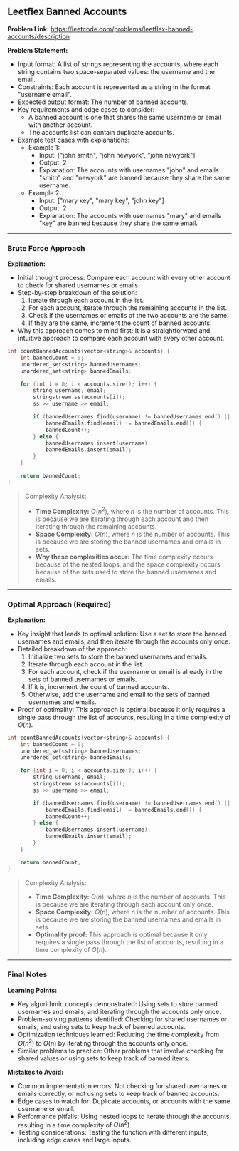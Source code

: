 ## Leetflex Banned Accounts
**Problem Link:** https://leetcode.com/problems/leetflex-banned-accounts/description

**Problem Statement:**
- Input format: A list of strings representing the accounts, where each string contains two space-separated values: the username and the email.
- Constraints: Each account is represented as a string in the format "username email".
- Expected output format: The number of banned accounts.
- Key requirements and edge cases to consider: 
    - A banned account is one that shares the same username or email with another account.
    - The accounts list can contain duplicate accounts.
- Example test cases with explanations:
    - Example 1:
        - Input: ["john smith", "john newyork", "john newyork"]
        - Output: 2
        - Explanation: The accounts with usernames "john" and emails "smith" and "newyork" are banned because they share the same username.
    - Example 2:
        - Input: ["mary key", "mary key", "john key"]
        - Output: 2
        - Explanation: The accounts with usernames "mary" and emails "key" are banned because they share the same email.

---

### Brute Force Approach

**Explanation:**
- Initial thought process: Compare each account with every other account to check for shared usernames or emails.
- Step-by-step breakdown of the solution:
    1. Iterate through each account in the list.
    2. For each account, iterate through the remaining accounts in the list.
    3. Check if the usernames or emails of the two accounts are the same.
    4. If they are the same, increment the count of banned accounts.
- Why this approach comes to mind first: It is a straightforward and intuitive approach to compare each account with every other account.

```cpp
int countBannedAccounts(vector<string>& accounts) {
    int bannedCount = 0;
    unordered_set<string> bannedUsernames;
    unordered_set<string> bannedEmails;

    for (int i = 0; i < accounts.size(); i++) {
        string username, email;
        stringstream ss(accounts[i]);
        ss >> username >> email;

        if (bannedUsernames.find(username) != bannedUsernames.end() || 
            bannedEmails.find(email) != bannedEmails.end()) {
            bannedCount++;
        } else {
            bannedUsernames.insert(username);
            bannedEmails.insert(email);
        }
    }

    return bannedCount;
}
```

> Complexity Analysis:
> - **Time Complexity:** $O(n^2)$, where $n$ is the number of accounts. This is because we are iterating through each account and then iterating through the remaining accounts.
> - **Space Complexity:** $O(n)$, where $n$ is the number of accounts. This is because we are storing the banned usernames and emails in sets.
> - **Why these complexities occur:** The time complexity occurs because of the nested loops, and the space complexity occurs because of the sets used to store the banned usernames and emails.

---

### Optimal Approach (Required)

**Explanation:**
- Key insight that leads to optimal solution: Use a set to store the banned usernames and emails, and then iterate through the accounts only once.
- Detailed breakdown of the approach:
    1. Initialize two sets to store the banned usernames and emails.
    2. Iterate through each account in the list.
    3. For each account, check if the username or email is already in the sets of banned usernames or emails.
    4. If it is, increment the count of banned accounts.
    5. Otherwise, add the username and email to the sets of banned usernames and emails.
- Proof of optimality: This approach is optimal because it only requires a single pass through the list of accounts, resulting in a time complexity of $O(n)$.

```cpp
int countBannedAccounts(vector<string>& accounts) {
    int bannedCount = 0;
    unordered_set<string> bannedUsernames;
    unordered_set<string> bannedEmails;

    for (int i = 0; i < accounts.size(); i++) {
        string username, email;
        stringstream ss(accounts[i]);
        ss >> username >> email;

        if (bannedUsernames.find(username) != bannedUsernames.end() || 
            bannedEmails.find(email) != bannedEmails.end()) {
            bannedCount++;
        } else {
            bannedUsernames.insert(username);
            bannedEmails.insert(email);
        }
    }

    return bannedCount;
}
```

> Complexity Analysis:
> - **Time Complexity:** $O(n)$, where $n$ is the number of accounts. This is because we are iterating through each account only once.
> - **Space Complexity:** $O(n)$, where $n$ is the number of accounts. This is because we are storing the banned usernames and emails in sets.
> - **Optimality proof:** This approach is optimal because it only requires a single pass through the list of accounts, resulting in a time complexity of $O(n)$.

---

### Final Notes

**Learning Points:**
- Key algorithmic concepts demonstrated: Using sets to store banned usernames and emails, and iterating through the accounts only once.
- Problem-solving patterns identified: Checking for shared usernames or emails, and using sets to keep track of banned accounts.
- Optimization techniques learned: Reducing the time complexity from $O(n^2)$ to $O(n)$ by iterating through the accounts only once.
- Similar problems to practice: Other problems that involve checking for shared values or using sets to keep track of banned items.

**Mistakes to Avoid:**
- Common implementation errors: Not checking for shared usernames or emails correctly, or not using sets to keep track of banned accounts.
- Edge cases to watch for: Duplicate accounts, or accounts with the same username or email.
- Performance pitfalls: Using nested loops to iterate through the accounts, resulting in a time complexity of $O(n^2)$.
- Testing considerations: Testing the function with different inputs, including edge cases and large inputs.